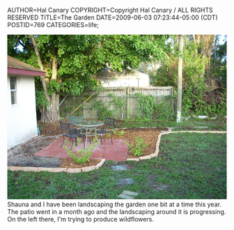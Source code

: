 AUTHOR=Hal Canary
COPYRIGHT=Copyright Hal Canary / ALL RIGHTS RESERVED
TITLE=The Garden
DATE=2009-06-03 07:23:44-05:00 (CDT)
POSTID=769
CATEGORIES=life;

![in progress sitting area in backyard](/photos/2339-06-03-DSCN0429-garden.jpg)  
Shauna and I have been landscaping the garden one bit at a time this year. The patio went in a month ago and the landscaping around it is progressing. On the left there, I'm trying to produce wildflowers.
